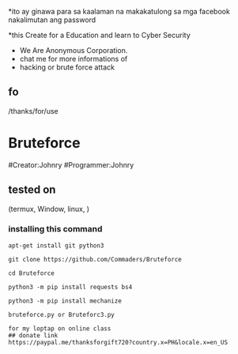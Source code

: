 





*ito ay ginawa para sa kaalaman na makakatulong sa
mga facebook nakalimutan ang password

*this Create for a Education and learn to
Cyber Security

* We Are Anonymous Corporation.
* chat me for more informations of
* hacking or brute force attack

## fo
/thanks/for/use
# Bruteforce
#Creator:Johnry
#Programmer:Johnry 

## tested on
(termux, Window, linux, )

### installing this command

```
apt-get install git python3

git clone https://github.com/Commaders/Bruteforce

cd Bruteforce

python3 -m pip install requests bs4

python3 -m pip install mechanize

bruteforce.py or Bruteforc3.py

for my loptap on online class
## donate link 
https://paypal.me/thanksforgift720?country.x=PH&locale.x=en_US
